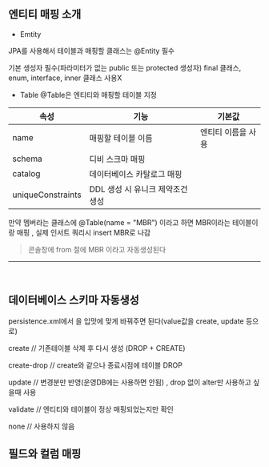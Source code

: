 ## 엔티티 매핑 소개

+ Emtity

JPA를 사용해서 테이블과 매핑할 클래스는 @Entity 필수

기본 생성자 필수(파라미터가 없는 public 또는 protected 생성자)
final 클래스, enum, interface, inner 클래스 사용X

+ Table
@Table은 엔티티와 매핑할 테이블 지정

|속성|기능|기본값|
|------|---|---|
|name|매핑할 테이블 이름|엔티티 이름을 사용|
|schema|디비 스크마 매핑|
|catalog|데이터베이스 카탈로그 매핑|
|uniqueConstraints|DDL 생성 시 유니크 제약조건 생성|

만약 멤버라는 클래스에 @Table(name = "MBR") 이라고 하면 MBR이라는 테이블이랑 매핑 , 실제 인서트 쿼리시 insert MBR로 나감
> 콘솔창에 from 절에 MBR 이라고 자동생성된다

---
<br>

## 데이터베이스 스키마 자동생성

persistence.xml에서 <property name="hibernate.hbm2ddl.auto" value="create" /> 을 입맛에 맞게 바꿔주면 된다(value값을 create, update 등으로)

create //  기존테이블 삭제 후 다시 생성 (DROP + CREATE) 

create-drop // create와 같으나 종료시점에 테이블 DROP

update // 변경분만 반영(운영DB에는 사용하면 안됨) , drop 없이 alter만 사용하고 싶을때 사용

validate // 엔티티와 테이블이 정상 매핑되었는지만 확인

none // 사용하지 않음

## 필드와 컬럼 매핑




